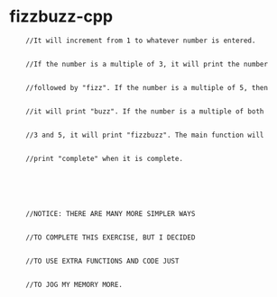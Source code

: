 # fizzbuzz-cpp

        
        //It will increment from 1 to whatever number is entered.
      
      
        //If the number is a multiple of 3, it will print the number
      
      
        //followed by "fizz". If the number is a multiple of 5, then
      
      
        //it will print "buzz". If the number is a multiple of both
      
      
        //3 and 5, it will print "fizzbuzz". The main function will
      
      
        //print "complete" when it is complete.
      
      
        

      
      
        //NOTICE: THERE ARE MANY MORE SIMPLER WAYS
      
      
        //TO COMPLETE THIS EXERCISE, BUT I DECIDED
      
      
        //TO USE EXTRA FUNCTIONS AND CODE JUST
      
      
        //TO JOG MY MEMORY MORE.
